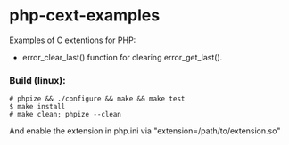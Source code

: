 php-cext-examples
=================

Examples of C extentions for PHP:

* error_clear_last() function for clearing error_get_last().

### Build (linux):
~~~
# phpize && ./configure && make && make test
$ make install
# make clean; phpize --clean
~~~
And enable the extension in php.ini via "extension=/path/to/extension.so"
